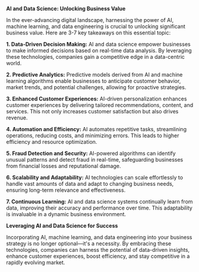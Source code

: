 **AI and Data Science: Unlocking Business Value**

In the ever-advancing digital landscape, harnessing the power of AI, machine learning, and data engineering is crucial to unlocking significant business value. Here are 3-7 key takeaways on this essential topic:

**1. Data-Driven Decision Making:** AI and data science empower businesses to make informed decisions based on real-time data analysis. By leveraging these technologies, companies gain a competitive edge in a data-centric world.

**2. Predictive Analytics:** Predictive models derived from AI and machine learning algorithms enable businesses to anticipate customer behavior, market trends, and potential challenges, allowing for proactive strategies.

**3. Enhanced Customer Experiences:** AI-driven personalization enhances customer experiences by delivering tailored recommendations, content, and services. This not only increases customer satisfaction but also drives revenue.

**4. Automation and Efficiency:** AI automates repetitive tasks, streamlining operations, reducing costs, and minimizing errors. This leads to higher efficiency and resource optimization.

**5. Fraud Detection and Security:** AI-powered algorithms can identify unusual patterns and detect fraud in real-time, safeguarding businesses from financial losses and reputational damage.

**6. Scalability and Adaptability:** AI technologies can scale effortlessly to handle vast amounts of data and adapt to changing business needs, ensuring long-term relevance and effectiveness.

**7. Continuous Learning:** AI and data science systems continually learn from data, improving their accuracy and performance over time. This adaptability is invaluable in a dynamic business environment.

**Leveraging AI and Data Science for Success**

Incorporating AI, machine learning, and data engineering into your business strategy is no longer optional—it's a necessity. By embracing these technologies, companies can harness the potential of data-driven insights, enhance customer experiences, boost efficiency, and stay competitive in a rapidly evolving market.

